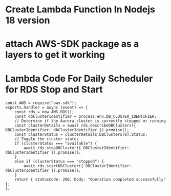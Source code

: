 # Create Lambda Function In Nodejs 18 version
# attach AWS-SDK package as a layers to get it working
# Lambda Code For Daily Scheduler for RDS Stop and Start

``` "use strict";
const AWS = require("aws-sdk");
exports.handler = async (event) => {
    const rds = new AWS.RDS();
    const dbClusterIdentifier = process.env.DB_CLUSTER_IDENTIFIER;
    // Determine if the Aurora cluster is currently stopped or running
    const clusterDetails = await rds.describeDBClusters({ DBClusterIdentifier: dbClusterIdentifier }).promise();
    const clusterStatus = clusterDetails.DBClusters[0].Status;
    // Toggle the cluster status
    if (clusterStatus === "available") {
        await rds.stopDBCluster({ DBClusterIdentifier: dbClusterIdentifier }).promise();
    }
    else if (clusterStatus === "stopped") {
        await rds.startDBCluster({ DBClusterIdentifier: dbClusterIdentifier }).promise();
    }
    return { statusCode: 200, body: "Operation completed successfully" };
};
